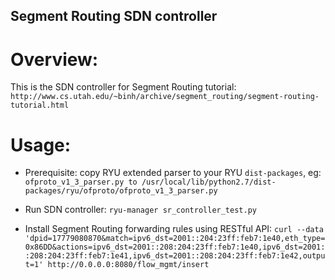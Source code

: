 ## Segment Routing SDN controller

Overview:
========
This is the SDN controller for Segment Routing tutorial: `http://www.cs.utah.edu/~binh/archive/segment_routing/segment-routing-tutorial.html`

Usage:
=====
* Prerequisite: copy RYU extended parser to your RYU `dist-packages`, eg:   
`ofproto_v1_3_parser.py to /usr/local/lib/python2.7/dist-packages/ryu/ofproto/ofproto_v1_3_parser.py`

* Run SDN controller:
`ryu-manager sr_controller_test.py`

* Install Segment Routing forwarding rules using RESTful API: 
`curl --data 'dpid=17779080870&match=ipv6_dst=2001::204:23ff:feb7:1e40,eth_type=0x86DD&actions=ipv6_dst=2001::208:204:23ff:feb7:1e40,ipv6_dst=2001::208:204:23ff:feb7:1e41,ipv6_dst=2001::208:204:23ff:feb7:1e42,output=1' http://0.0.0.0:8080/flow_mgmt/insert`

